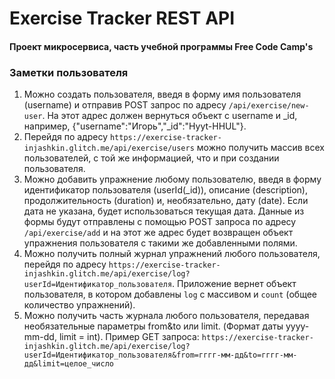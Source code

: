 # Exercise Tracker REST API

#### Проект микросервиса, часть учебной программы Free Code Camp's

### Заметки пользователя

1. Можно создать пользователя, введя в форму имя пользователя (username) и отправив POST запрос по адресу `/api/exercise/new-user`. На этот адрес должен вернуться объект с username и \_id, например, {"username":"Игорь","_id":"Hyyt-HHUL"}.
2. Перейдя по адресу `https://exercise-tracker-injashkin.glitch.me/api/exercise/users` можно получить массив всех пользователей, с той же информацией, что и при создании пользователя.
3. Можно добавить упражнение любому пользователю, введя в форму идентификатор пользователя (userId(\_id)), описание (description), продолжительность (duration) и, необязательно, дату (date). Если дата не указана, будет использоваться текущая дата. Данные из формы будут отправлены с помощью POST запроса по адресу `/api/exercise/add` и на этот же адрес будет возвращен объект упражнения пользователя с такими же добавленными полями.
4. Можно получить полный журнал упражнений любого пользователя, перейдя по адресу `https://exercise-tracker-injashkin.glitch.me/api/exercise/log?userId=Идентификатор_пользователя`. Приложение вернет объект пользователя, в котором добавлены `log` с массивом и `count` (общее количество упражнений).
5. Можно получить часть журнала любого пользователя, передавая необязательные параметры from&to или limit. (Формат даты yyyy-mm-dd, limit = int). Пример GET запроса: `https://exercise-tracker-injashkin.glitch.me/api/exercise/log?userId=Идентификатор_пользователя&from=гггг-мм-дд&to=гггг-мм-дд&limit=целое_число`
